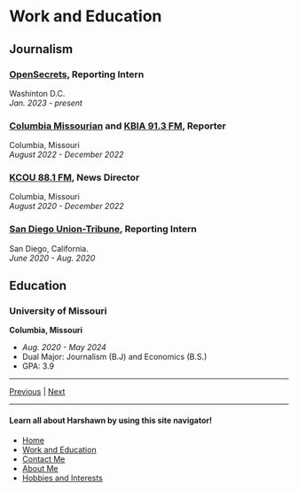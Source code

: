 # Work and Education

## Journalism

### [OpenSecrets](opensecrets.org), Reporting Intern 
Washinton D.C.<br>
*Jan. 2023 - present*

### [Columbia Missourian](https://www.columbiamissourian.com/) and [KBIA 91.3 FM](https://www.kbia.org/), Reporter
Columbia, Missouri <br>
*August 2022 - December 2022*

### [KCOU 88.1 FM](https://kcou.fm/), News Director
Columbia, Missouri <br>
*August 2020 - December 2022*

### [San Diego Union-Tribune](https://www.sandiegouniontribune.com/), Reporting Intern 
San Diego, California.<br>
*June 2020 - Aug. 2020*

## Education
### University of Missouri
**Columbia, Missouri** 
- *Aug. 2020 - May 2024*
- Dual Major: Journalism (B.J) and Economics (B.S.)
- GPA: 3.9
***
[Previous](README.md) | [Next](Contact.md)

*** 
#### Learn all about Harshawn by using this site navigator!
* [Home](README.md)
* [Work and Education](Work.md)
* [Contact Me](Contact.md)
* [About Me](AboutMe.md)
* [Hobbies and Interests](Hobbies.md)
